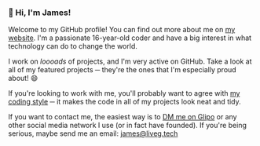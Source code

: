 ### 👋 Hi, I'm James!
Welcome to my GitHub profile! You can find out more about me on [my website](https://jamesl.me). I'm a passionate 16-year-old coder and have a big interest in what technology can do to change the world.

I work on _loooads_ of projects, and I'm very active on GitHub. Take a look at all of my featured projects ─ they're the ones that I'm especially proud about! 😄

If you're looking to work with me, you'll probably want to agree with [my coding style](https://github.com/James-Livesey/James-Livesey/blob/main/codestyle.md) ─ it makes the code in all of my projects look neat and tidy.

If you want to contact me, the easiest way is to [DM me on Glipo](https://glipo.net/u/James) or any other social media network I use (or in fact have founded). If you're being serious, maybe send me an email: james@liveg.tech
